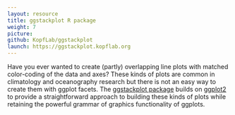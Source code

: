 ```yaml
---
layout: resource
title: ggstackplot R package
weight: 7
picture:
github: KopfLab/ggstackplot
launch: https://ggstackplot.kopflab.org
---
```


Have you ever wanted to create (partly) overlapping line plots with matched color-coding of the data and axes? These kinds of plots are common in climatology and oceanography research but there is not an easy way to create them with ggplot facets. The [ggstackplot package](https://ggstackplot.kopflab.org) builds on [ggplot2](https://ggplot2.tidyverse.org/) to provide a straightforward approach to building these kinds of plots while retaining the powerful grammar of graphics functionality of ggplots.
